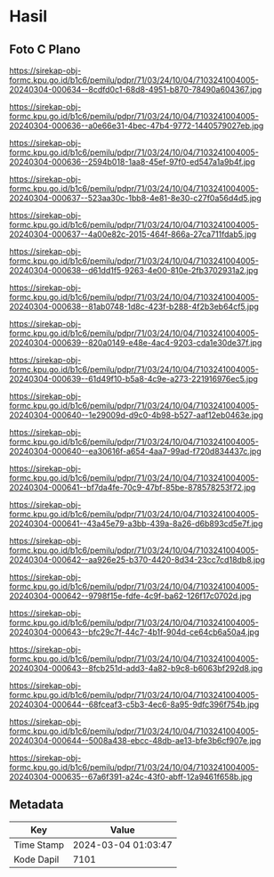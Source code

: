 # Hasil

## Foto C Plano

https://sirekap-obj-formc.kpu.go.id/b1c6/pemilu/pdpr/71/03/24/10/04/7103241004005-20240304-000634--8cdfd0c1-68d8-4951-b870-78490a604367.jpg

https://sirekap-obj-formc.kpu.go.id/b1c6/pemilu/pdpr/71/03/24/10/04/7103241004005-20240304-000636--a0e66e31-4bec-47b4-9772-1440579027eb.jpg

https://sirekap-obj-formc.kpu.go.id/b1c6/pemilu/pdpr/71/03/24/10/04/7103241004005-20240304-000636--2594b018-1aa8-45ef-97f0-ed547a1a9b4f.jpg

https://sirekap-obj-formc.kpu.go.id/b1c6/pemilu/pdpr/71/03/24/10/04/7103241004005-20240304-000637--523aa30c-1bb8-4e81-8e30-c27f0a56d4d5.jpg

https://sirekap-obj-formc.kpu.go.id/b1c6/pemilu/pdpr/71/03/24/10/04/7103241004005-20240304-000637--4a00e82c-2015-464f-866a-27ca711fdab5.jpg

https://sirekap-obj-formc.kpu.go.id/b1c6/pemilu/pdpr/71/03/24/10/04/7103241004005-20240304-000638--d61dd1f5-9263-4e00-810e-2fb3702931a2.jpg

https://sirekap-obj-formc.kpu.go.id/b1c6/pemilu/pdpr/71/03/24/10/04/7103241004005-20240304-000638--81ab0748-1d8c-423f-b288-4f2b3eb64cf5.jpg

https://sirekap-obj-formc.kpu.go.id/b1c6/pemilu/pdpr/71/03/24/10/04/7103241004005-20240304-000639--820a0149-e48e-4ac4-9203-cda1e30de37f.jpg

https://sirekap-obj-formc.kpu.go.id/b1c6/pemilu/pdpr/71/03/24/10/04/7103241004005-20240304-000639--61d49f10-b5a8-4c9e-a273-221916976ec5.jpg

https://sirekap-obj-formc.kpu.go.id/b1c6/pemilu/pdpr/71/03/24/10/04/7103241004005-20240304-000640--1e29009d-d9c0-4b98-b527-aaf12eb0463e.jpg

https://sirekap-obj-formc.kpu.go.id/b1c6/pemilu/pdpr/71/03/24/10/04/7103241004005-20240304-000640--ea30616f-a654-4aa7-99ad-f720d834437c.jpg

https://sirekap-obj-formc.kpu.go.id/b1c6/pemilu/pdpr/71/03/24/10/04/7103241004005-20240304-000641--bf7da4fe-70c9-47bf-85be-878578253f72.jpg

https://sirekap-obj-formc.kpu.go.id/b1c6/pemilu/pdpr/71/03/24/10/04/7103241004005-20240304-000641--43a45e79-a3bb-439a-8a26-d6b893cd5e7f.jpg

https://sirekap-obj-formc.kpu.go.id/b1c6/pemilu/pdpr/71/03/24/10/04/7103241004005-20240304-000642--aa926e25-b370-4420-8d34-23cc7cd18db8.jpg

https://sirekap-obj-formc.kpu.go.id/b1c6/pemilu/pdpr/71/03/24/10/04/7103241004005-20240304-000642--9798f15e-fdfe-4c9f-ba62-126f17c0702d.jpg

https://sirekap-obj-formc.kpu.go.id/b1c6/pemilu/pdpr/71/03/24/10/04/7103241004005-20240304-000643--bfc29c7f-44c7-4b1f-904d-ce64cb6a50a4.jpg

https://sirekap-obj-formc.kpu.go.id/b1c6/pemilu/pdpr/71/03/24/10/04/7103241004005-20240304-000643--8fcb251d-add3-4a82-b9c8-b6063bf292d8.jpg

https://sirekap-obj-formc.kpu.go.id/b1c6/pemilu/pdpr/71/03/24/10/04/7103241004005-20240304-000644--68fceaf3-c5b3-4ec6-8a95-9dfc396f754b.jpg

https://sirekap-obj-formc.kpu.go.id/b1c6/pemilu/pdpr/71/03/24/10/04/7103241004005-20240304-000644--5008a438-ebcc-48db-ae13-bfe3b6cf907e.jpg

https://sirekap-obj-formc.kpu.go.id/b1c6/pemilu/pdpr/71/03/24/10/04/7103241004005-20240304-000635--67a6f391-a24c-43f0-abff-12a9461f658b.jpg


## Metadata

| Key        | Value               |
| ---------- | ------------------- |
| Time Stamp | 2024-03-04 01:03:47 |
| Kode Dapil | 7101                |



